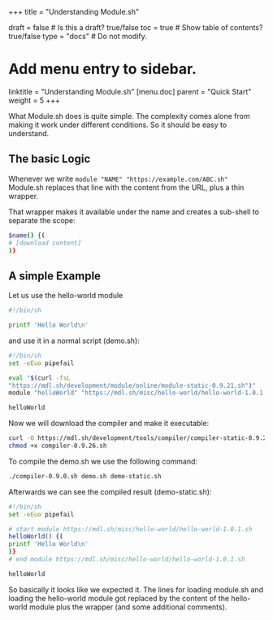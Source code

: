 +++
title = "Understanding Module.sh"

draft = false  # Is this a draft? true/false
toc = true  # Show table of contents? true/false
type = "docs"  # Do not modify.

# Add menu entry to sidebar.
linktitle = "Understanding Module.sh"
[menu.doc]
  parent = "Quick Start"
  weight = 5
+++

What Module.sh does is quite simple. The complexity comes alone from
making it work under different conditions. So it should be easy to
understand.

## The basic Logic

Whenever we write `module "NAME" "https://example.com/ABC.sh"`
Module.sh replaces that line with the content from the URL, plus a
thin wrapper.

That wrapper makes it available under the name and creates a
sub-shell to separate the scope:

```sh
$name() {(
# [download content]
)}
```

## A simple Example

Let us use the hello-world module

```sh
#!/bin/sh

printf 'Hello World\n'
```

and use it in a normal script (demo.sh):

```sh
#!/bin/sh
set -eEuo pipefail

eval "$(curl -fsL
"https://mdl.sh/development/module/online/module-static-0.9.21.sh")"
module "helloWorld" "https://mdl.sh/misc/hello-world/hello-world-1.0.1.sh"

helloWorld
```

Now we will download the compiler and make it executable:

```sh
curl -O https://mdl.sh/development/tools/compiler/compiler-static-0.9.26.sh
chmod +x compiler-0.9.26.sh
```

To compile the demo.sh we use the following command:

```sh
./compiler-0.9.0.sh demo.sh demo-static.sh
```

Afterwards we can see the compiled result (demo-static.sh):

```sh
#!/bin/sh
set -eEuo pipefail

# start module https://mdl.sh/misc/hello-world/hello-world-1.0.1.sh
helloWorld() {(
printf 'Hello World\n'
)}
# end module https://mdl.sh/misc/hello-world/hello-world-1.0.1.sh

helloWorld
```

So basically it looks like we expected it. The lines for loading
module.sh and loading the hello-world module got replaced by the
content of the hello-world module plus the wrapper (and some
additional comments).
